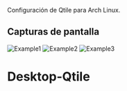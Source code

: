 Configuración de Qtile para Arch Linux.

## Capturas de pantalla

![Example1](/screnshots/screenshot_%Y-%m-%d_%H-%M-%S.png)
![Example2](/imagen_000.png)
![Example3](/imagen.png)
# Desktop-Qtile
